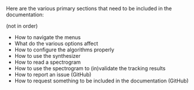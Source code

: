Here are the various primary sections that need to be included in the documentation:

(not in order)

* How to navigate the menus
* What do the various options affect
* How to configure the algorithms properly
* How to use the synthesizer
* How to read a spectrogram
* How to use the spectrogram to (in)validate the tracking results
* How to report an issue (GitHub)
* How to request something to be included in the documentation (GitHub)
